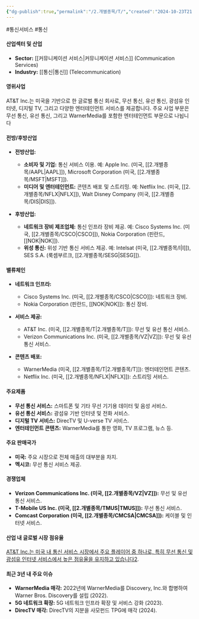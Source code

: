 ```yaml
---
{"dg-publish":true,"permalink":"/2.개별종목/T/","created":"2024-10-23T21:04:51.140+09:00","updated":"2025-06-03T20:06:01.484+09:00"}
---
```


#통신서비스 #통신 

#### 산업섹터 및 산업

- **Sector:** [[커뮤니케이션 서비스\|커뮤니케이션 서비스]] (Communication Services)
- **Industry:** [[통신\|통신]] (Telecommunication)

#### 영위사업

AT&T Inc.는 미국을 기반으로 한 글로벌 통신 회사로, 무선 통신, 유선 통신, 광섬유 인터넷, 디지털 TV, 그리고 다양한 엔터테인먼트 서비스를 제공합니다. 주요 사업 부문은 무선 통신, 유선 통신, 그리고 WarnerMedia를 포함한 엔터테인먼트 부문으로 나뉩니다


#### 전방/후방산업

- **전방산업:**
    
    - **소비자 및 기업:** 통신 서비스 이용. 예: Apple Inc. (미국, [[2.개별종목/AAPL\|AAPL]]), Microsoft Corporation (미국, [[2.개별종목/MSFT\|MSFT]]).
    - **미디어 및 엔터테인먼트:** 콘텐츠 배포 및 스트리밍. 예: Netflix Inc. (미국, [[2.개별종목/NFLX\|NFLX]]), Walt Disney Company (미국, [[2.개별종목/DIS\|DIS]]).
      
- **후방산업:**
    
    - **네트워크 장비 제조업체:** 통신 인프라 장비 제공. 예: Cisco Systems Inc. (미국, [[2.개별종목/CSCO\|CSCO]]), Nokia Corporation (핀란드, [[NOK\|NOK]]).
    - **위성 통신:** 위성 기반 통신 서비스 제공. 예: Intelsat (미국, [[2.개별종목/I\|I]]), SES S.A. (룩셈부르크, [[2.개별종목/SESG\|SESG]]).

#### 밸류체인

- **네트워크 인프라:**
    
    - Cisco Systems Inc. (미국, [[2.개별종목/CSCO\|CSCO]]): 네트워크 장비.
    - Nokia Corporation (핀란드, [[NOK\|NOK]]): 통신 장비.
      
- **서비스 제공:**
    
    - AT&T Inc. (미국, [[2.개별종목/T\|2.개별종목/T]]): 무선 및 유선 통신 서비스.
    - Verizon Communications Inc. (미국, [[2.개별종목/VZ\|VZ]]): 무선 및 유선 통신 서비스.
      
- **콘텐츠 배포:**
    
    - WarnerMedia (미국, [[2.개별종목/T\|2.개별종목/T]]): 엔터테인먼트 콘텐츠.
    - Netflix Inc. (미국, [[2.개별종목/NFLX\|NFLX]]): 스트리밍 서비스.

#### 주요제품

- **무선 통신 서비스:** 스마트폰 및 기타 무선 기기용 데이터 및 음성 서비스.
- **유선 통신 서비스:** 광섬유 기반 인터넷 및 전화 서비스.
- **디지털 TV 서비스:** DirecTV 및 U-verse TV 서비스.
- **엔터테인먼트 콘텐츠:** WarnerMedia를 통한 영화, TV 프로그램, 뉴스 등.

#### 주요 판매국가

- **미국:** 주요 시장으로 전체 매출의 대부분을 차지.
- **멕시코:** 무선 통신 서비스 제공.

#### 경쟁업체

- **Verizon Communications Inc. (미국, [[2.개별종목/VZ\|VZ]]):** 무선 및 유선 통신 서비스.
- **T-Mobile US Inc. (미국, [[2.개별종목/TMUS\|TMUS]]):** 무선 통신 서비스.
- **Comcast Corporation (미국, [[2.개별종목/CMCSA\|CMCSA]]):** 케이블 및 인터넷 서비스.

#### 산업 내 글로벌 시장 점유율

[AT&T Inc.는 미국 내 통신 서비스 시장에서 주요 플레이어 중 하나로, 특히 무선 통신 및 광섬유 인터넷 서비스에서 높은 점유율을 유지하고 있습니다](https://m.blog.naver.com/happy_starbee/223617839072)[2](https://kr.investing.com/equities/at-t).

#### 최근 3년 내 주요 이슈

- **WarnerMedia 매각:** 2022년에 WarnerMedia를 Discovery, Inc.와 합병하여 Warner Bros. Discovery를 설립 (2022).
- **5G 네트워크 확장:** 5G 네트워크 인프라 확장 및 서비스 강화 (2023).
- **DirecTV 매각:** DirecTV의 지분을 사모펀드 TPG에 매각 (2024).